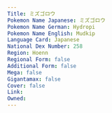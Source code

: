 ```yaml
---
﻿Title: ミズゴロウ
Pokemon Name Japanese: ミズゴロウ
Pokemon Name German: Hydropi
Pokemon Name English: Mudkip
Language Card: Japanese
National Dex Number: 258
Region: Hoenn
Regional Form: false
Additional Form: false
Mega: false
Gigantamax: false
Cover: false
Link: 
Owned: 
---
```

